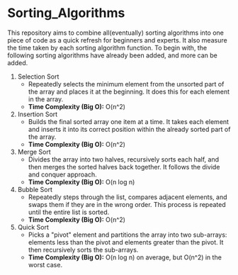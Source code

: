 # Sorting_Algorithms
This repository aims to combine all(eventually) sorting algorithms into one piece of code as a quick refresh for beginners and experts. It also measure the time taken by each sorting algorithm function.
To begin with, the following sorting algorithms have already been added, and more can be added.
1. Selection Sort
    - Repeatedly selects the minimum element from the unsorted part of the array and places it at the beginning. It does this for each element in the array.
    - **Time Complexity (Big O):** O(n^2)
2. Insertion Sort
    - Builds the final sorted array one item at a time. It takes each element and inserts it into its correct position within the already sorted part of the array.
    - **Time Complexity (Big O):** O(n^2)
3. Merge Sort
    - Divides the array into two halves, recursively sorts each half, and then merges the sorted halves back together. It follows the divide and conquer approach.
    - **Time Complexity (Big O):** O(n log n)
4. Bubble Sort
    - Repeatedly steps through the list, compares adjacent elements, and swaps them if they are in the wrong order. This process is repeated until the entire list is sorted.
    - **Time Complexity (Big O):** O(n^2)
5. Quick Sort
    - Picks a "pivot" element and partitions the array into two sub-arrays: elements less than the pivot and elements greater than the pivot. It then recursively sorts the sub-arrays.
    - **Time Complexity (Big O):** O(n log n) on average, but O(n^2) in the worst case.
